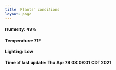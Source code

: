 ```yaml
---
title: Plants' conditions
layout: page
---
```



#### Humidity: 49%
#### Temperature: 71F
#### Lighting: Low
#### Time of last update: Thu Apr 29 08:09:01 CDT 2021
